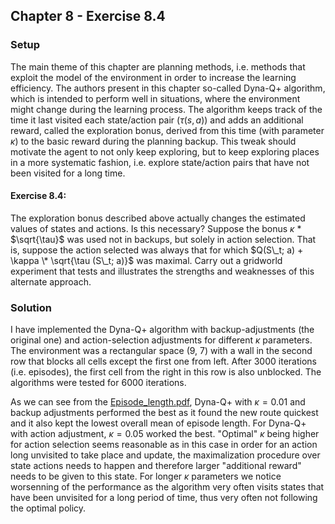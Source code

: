 ## Chapter 8 - Exercise 8.4

### Setup

The main theme of this chapter are planning methods, i.e. methods that exploit the model of the 
environment in order to increase the learning efficiency. The authors present in this chapter so-called 
Dyna-Q+ algorithm, which is intended to perform well in situations, where the environment might 
change during the learning process. The algorithm keeps track of the time it last visited each 
state/action pair ($\tau (s, a)$) and adds an additional reward, called the exploration bonus, 
derived from this time (with parameter $\kappa$) to the basic reward during the planning backup. 
This tweak should motivate the agent to not only keep exploring, but to keep 
exploring places in a more systematic fashion, i.e. explore state/action pairs that have not been visited 
for a long time. 

#### Exercise 8.4:
The exploration bonus described above actually changes the estimated values of states and actions. 
Is this necessary? Suppose the bonus $\kappa$ \* $\sqrt{\tau}$ was used not in backups, but solely in action 
selection. That is, suppose the action selected was always that for which $Q(S\_t; a) + 
\kappa \* \sqrt{\tau (S\_t; a)}$ was maximal. Carry out a gridworld experiment that tests and 
illustrates the strengths and weaknesses of this alternate approach.

### Solution
I have implemented the Dyna-Q+ algorithm with backup-adjustments (the original one) and action-selection
adjustments for different $\kappa$ parameters. The environment was a rectangular space (9, 7) 
with a wall in the second row that blocks all cells except the first one from left. 
After 3000 iterations (i.e. episodes), the first cell from the right in this row is also unblocked. 
The algorithms were tested for 6000 iterations.

As we can see from the [Episode_length.pdf](https://github.com/ragoragino/reinforcement-learning-sutton/tree/master/Chapter8/Wall/Episode_length.pdf),
Dyna-Q+ with $\kappa = 0.01$ and backup adjustments performed the best as it found the new route 
quickest and it also kept the lowest overall mean of episode length. For Dyna-Q+ with action 
adjustment, $\kappa = 0.05$ worked the best. "Optimal" $\kappa$ being higher for action selection 
seems reasonable as in this case in order for an action long unvisited to take place and 
update, the maximalization procedure over state actions needs to happen and therefore larger
"additional reward" needs to be given to this state. For longer $\kappa$ parameters we notice 
worsenning of the performance as the algorithm very often visits states that have been unvisited
for a long period of time, thus very often not following the optimal policy. 
